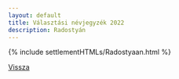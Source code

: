```yaml
---
layout: default
title: Választási névjegyzék 2022
description: Radostyán
---
```


{% include settlementHTMLs/Radostyaan.html %}

[Vissza](../)